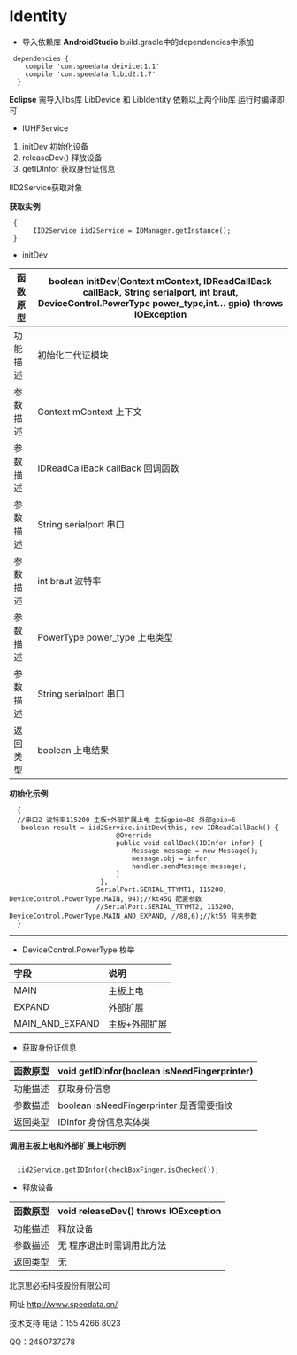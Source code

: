 # Identity
-  导入依赖库
**AndroidStudio** build.gradle中的dependencies中添加

```
 dependencies {
    compile 'com.speedata:deivice:1.1'
    compile 'com.speedata:libid2:1.7'
  }
```
**Eclipse** 需导入libs库 LibDevice 和 LibIdentity
依赖以上两个lib库  运行时编译即可

- IUHFService
1. initDev 初始化设备
1. releaseDev() 释放设备
1. getIDInfor 获取身份证信息


IID2Service获取对象


**获取实例**
```
 {
      IID2Service iid2Service = IDManager.getInstance();
 }
```

-  initDev

函数原型|boolean initDev(Context mContext, IDReadCallBack callBack, String serialport, int braut, DeviceControl.PowerType power_type,int… gpio) throws IOException                                  |
-------    |-------
功能描述  |初始化二代证模块
|参数描述  |Context mContext 上下文 |
|参数描述  |IDReadCallBack callBack 回调函数 |
|参数描述  |String serialport 串口 |
|参数描述  |int braut 波特率 |
|参数描述  |PowerType power_type 上电类型 |
|参数描述  |String serialport 串口 |
|返回类型  |boolean 上电结果|

 **初始化示例**

 ```
   {
   //串口2 波特率115200 主板+外部扩展上电 主板gpio=88 外部gpio=6
    boolean result = iid2Service.initDev(this, new IDReadCallBack() {
                            @Override
                            public void callBack(IDInfor infor) {
                                Message message = new Message();
                                message.obj = infor;
                                handler.sendMessage(message);
                            }
                        },
                       SerialPort.SERIAL_TTYMT1, 115200, DeviceControl.PowerType.MAIN, 94);//kt45Q 配置参数
                       //SerialPort.SERIAL_TTYMT2, 115200, DeviceControl.PowerType.MAIN_AND_EXPAND, //88,6);//kt55 背夹参数
   }
 ```

 ------------


-  DeviceControl.PowerType 枚举



|字段|说明|
|:----    |:-------    |
|MAIN  |主板上电    |
|EXPAND |外部扩展 |
|MAIN_AND_EXPAND |主板+外部扩展 |

-  获取身份证信息

函数原型|void getIDInfor(boolean isNeedFingerprinter)                                  |
-------    |-------
|功能描述  |获取身份信息|
|参数描述  |boolean isNeedFingerprinter 是否需要指纹  |
|返回类型  |IDInfor 身份信息实体类|

**调用主板上电和外部扩展上电示例**

```

  iid2Service.getIDInfor(checkBoxFinger.isChecked());
```

-  释放设备

|函数原型|void releaseDev() throws IOException	                                   |
-------    |-------
|功能描述  |释放设备|
|参数描述  |无  程序退出时需调用此方法|
|返回类型  |无  |



北京思必拓科技股份有限公司

网址 http://www.speedata.cn/

技术支持 电话：155 4266 8023

QQ：2480737278
